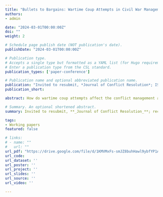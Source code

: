 ```yaml
---
title: "Bullets to Bargains: Wartime Coup Attempts in Civil War Management and Resolution"
authors:
- admin

date: "2024-03-01T00:00:00Z"
doi: ""
weight: 2

# Schedule page publish date (NOT publication's date).
publishDate: "2024-03-01T00:00:00Z"

# Publication type.
# Accepts a single type but formatted as a YAML list (for Hugo requirements).
# Enter a publication type from the CSL standard.
publication_types: ['paper-conference']

# Publication name and optional abbreviated publication name.
publication: "Invited to resubmit, *Journal of Conflict Resolution*; ISA-Midwest 2024; MPSA 2025"
publication_short: 

abstract: How do wartime coup attempts affect the conflict management and resolution of civil wars? Despite extensive research on rebel group instability, the impact of government instability remains underexplored. I argue that coup attempts—whether successful or failed—increase the chances of ceasefires but decrease those of peace agreements. Following coup attempts, both coup-installed leaders and surviving incumbents become preoccupied with preventing subsequent coups, as they increase the risk of future challenges. This shift leads them to divert resources from fighting rebels toward coup-proofing, which in turn increases the chances of ceasefires. Ceasefires are particularly likely with rebel groups who rely heavily on civilian support, as they seek to bolster their legitimacy. Nevertheless, coup attempts heighten uncertainty about the government’s ability to retain power and uphold commitments, reducing the chances of peace agreements. The hypotheses are supported by tests using datasets on ceasefires and peace agreements from 1989 to 2012. 

# Summary. An optional shortened abstract.
summary: Invited to resubmit, **_Journal of Conflict Resolution_**; recipient of the **2025 ISA-Midwest Lynne Rienner Award for Best Graduate Student Paper**. Wartime coup attempts have two contrasting impacts—they increase the chances of short-term conflict management but reduce the chances of long-term conflict resolution.

tags:
- Working papers
featured: false

# links:
# - name: ""
#   url: ""
url_pdf: "https://drive.google.com/file/d/1KMVMxFs-smJZ8buhHawl9ybfYP1ArCyf/view?usp=share_link"
url_code: 
url_dataset: ''
url_poster: ''
url_project: ''
url_slides: ''
url_source: ''
url_video: ''

---
```

